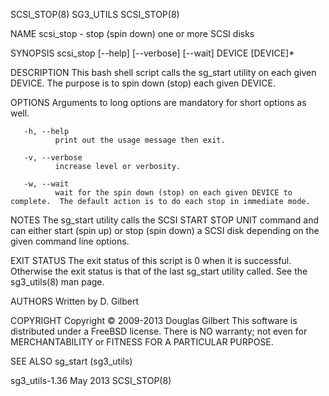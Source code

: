 SCSI_STOP(8)                                                                                      SG3_UTILS                                                                                      SCSI_STOP(8)



NAME
       scsi_stop - stop (spin down) one or more SCSI disks

SYNOPSIS
       scsi_stop [--help] [--verbose] [--wait] DEVICE [DEVICE]*

DESCRIPTION
       This bash shell script calls the sg_start utility on each given DEVICE. The purpose is to spin down (stop) each given DEVICE.

OPTIONS
       Arguments to long options are mandatory for short options as well.

       -h, --help
              print out the usage message then exit.

       -v, --verbose
              increase level or verbosity.

       -w, --wait
              wait for the spin down (stop) on each given DEVICE to complete.  The default action is to do each stop in immediate mode.

NOTES
       The sg_start utility calls the SCSI START STOP UNIT command and can either start (spin up) or stop (spin down) a SCSI disk depending on the given command line options.

EXIT STATUS
       The exit status of this script is 0 when it is successful. Otherwise the exit status is that of the last sg_start utility called. See the sg3_utils(8) man page.

AUTHORS
       Written by D. Gilbert

COPYRIGHT
       Copyright © 2009-2013 Douglas Gilbert
       This software is distributed under a FreeBSD license. There is NO warranty; not even for MERCHANTABILITY or FITNESS FOR A PARTICULAR PURPOSE.

SEE ALSO
       sg_start (sg3_utils)



sg3_utils-1.36                                                                                     May 2013                                                                                      SCSI_STOP(8)
